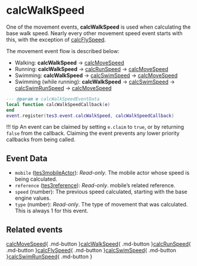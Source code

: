 # calcWalkSpeed
<div class="search_terms" style="display: none">calcwalkspeed</div>

<!---
	This file is autogenerated. Do not edit this file manually. Your changes will be ignored.
	More information: https://github.com/MWSE/MWSE/tree/master/docs
-->

One of the movement events, **calcWalkSpeed** is used when calculating the base walk speed. Nearly every other movement speed event starts with this, with the exception of [calcFlySpeed](https://mwse.github.io/MWSE/events/calcFlySpeed).

The movement event flow is described below:

- Walking: **calcWalkSpeed** -> [calcMoveSpeed](https://mwse.github.io/MWSE/events/calcMoveSpeed)
- Running: **calcWalkSpeed** -> [calcRunSpeed](https://mwse.github.io/MWSE/events/calcRunSpeed) -> [calcMoveSpeed](https://mwse.github.io/MWSE/events/calcMoveSpeed)
- Swimming: **calcWalkSpeed** -> [calcSwimSpeed](https://mwse.github.io/MWSE/events/calcSwimSpeed) -> [calcMoveSpeed](https://mwse.github.io/MWSE/events/calcMoveSpeed)
- Swimming (while running): **calcWalkSpeed** -> [calcSwimSpeed](https://mwse.github.io/MWSE/events/calcSwimSpeed) -> [calcSwimRunSpeed](https://mwse.github.io/MWSE/events/calcSwimRunSpeed) -> [calcMoveSpeed](https://mwse.github.io/MWSE/events/calcMoveSpeed)

```lua
--- @param e calcWalkSpeedEventData
local function calcWalkSpeedCallback(e)
end
event.register(tes3.event.calcWalkSpeed, calcWalkSpeedCallback)
```

!!! tip
	An event can be claimed by setting `e.claim` to `true`, or by returning `false` from the callback. Claiming the event prevents any lower priority callbacks from being called.

## Event Data

* `mobile` ([tes3mobileActor](../types/tes3mobileActor.md)): *Read-only*. The mobile actor whose speed is being calculated.
* `reference` ([tes3reference](../types/tes3reference.md)): *Read-only*. mobile’s related reference.
* `speed` (number): The previous speed calculated, starting with the base engine values.
* `type` (number): *Read-only*. The type of movement that was calculated. This is always 1 for this event.


## Related events

[calcMoveSpeed](./calcMoveSpeed.md){ .md-button }[calcWalkSpeed](./calcWalkSpeed.md){ .md-button }[calcRunSpeed](./calcRunSpeed.md){ .md-button }[calcFlySpeed](./calcFlySpeed.md){ .md-button }[calcSwimSpeed](./calcSwimSpeed.md){ .md-button }[calcSwimRunSpeed](./calcSwimRunSpeed.md){ .md-button }

